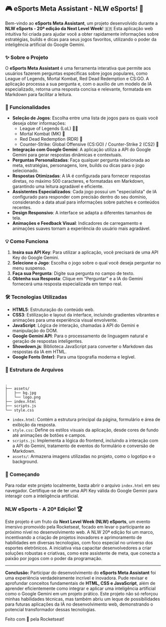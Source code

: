 ## 🎮 eSports Meta Assistant - NLW eSports! 🚀

Bem-vindo ao **eSports Meta Assistant**, um projeto desenvolvido durante a **NLW eSports - 20ª edição da Next Level Week**! 🇧🇷 Esta aplicação web intuitiva foi criada para ajudar você a obter rapidamente informações sobre estratégias, builds e dicas para seus jogos favoritos, utilizando o poder da inteligência artificial do Google Gemini.

### ✨ Sobre o Projeto

O **eSports Meta Assistant** é uma ferramenta interativa que permite aos usuários fazerem perguntas específicas sobre jogos populares, como League of Legends, Mortal Kombat, Red Dead Redemption e CS:GO. A aplicação processa a sua pergunta e, com o auxílio de um modelo de IA especializado, retorna uma resposta concisa e relevante, formatada em Markdown para facilitar a leitura.

### 🌟 Funcionalidades

* **Seleção de Jogos**: Escolha entre uma lista de jogos para os quais você deseja obter informações:
    * League of Legends (LoL) 🧙‍♂️
    * Mortal Kombat (MK) 🐉
    * Red Dead Redemption (RDR) 🤠
    * Counter-Strike: Global Offensive (CS:GO) / Counter-Strike 2 (CS2) 🔫
* **Integração com Google Gemini**: A aplicação utiliza a API do Google Gemini para gerar respostas dinâmicas e contextuais.
* **Perguntas Personalizadas**: Faça qualquer pergunta relacionada ao meta, estratégias, personagens, lore, builds ou dicas para o jogo selecionado.
* **Respostas Otimizadas**: A IA é configurada para fornecer respostas diretas, no máximo 500 caracteres, e formatadas em Markdown, garantindo uma leitura agradável e eficiente.
* **Assistentes Especializados**: Cada jogo possui um "especialista" de IA configurado para responder com precisão dentro do seu domínio, considerando a data atual para informações sobre patches e conteúdos recentes.
* **Design Responsivo**: A interface se adapta a diferentes tamanhos de tela.
* **Animações e Feedback Visual**: Indicadores de carregamento e animações suaves tornam a experiência do usuário mais agradável.

### 💡 Como Funciona

1.  **Insira sua API Key**: Para utilizar a aplicação, você precisará de uma API Key do Google Gemini.
2.  **Selecione o Jogo**: Escolha o jogo sobre o qual você deseja perguntar no menu suspenso.
3.  **Faça sua Pergunta**: Digite sua pergunta no campo de texto.
4.  **Obtenha sua Resposta**: Clique em "Perguntar" e a IA do Gemini fornecerá uma resposta especializada em tempo real.

### 🛠️ Tecnologias Utilizadas

* **HTML5**: Estruturação do conteúdo web.
* **CSS3**: Estilização e layout da interface, incluindo gradientes vibrantes e animações para uma experiência visual envolvente.
* **JavaScript**: Lógica de interação, chamadas à API do Gemini e manipulação do DOM.
* **Google Gemini API**: Para o processamento de linguagem natural e geração de respostas inteligentes.
* **Showdown.js**: Biblioteca JavaScript para converter o Markdown das respostas da IA em HTML.
* **Google Fonts (Inter)**: Para uma tipografia moderna e legível.

### 📂 Estrutura de Arquivos

```

.
├── assets/
│   ├── bg.jpg
│   └── logo.png
├── index.html
├── scripts.js
└── style.css

```

* `index.html`: Contém a estrutura principal da página, formulário e área de exibição da resposta.
* `style.css`: Define os estilos visuais da aplicação, desde cores de fundo até animações de botões e campos.
* `scripts.js`: Implementa a lógica do frontend, incluindo a interação com a API do Gemini, tratamento de eventos do formulário e conversão de Markdown.
* `assets/`: Armazena imagens utilizadas no projeto, como o logotipo e o background.

### 🚀 Começando

Para rodar este projeto localmente, basta abrir o arquivo `index.html` em seu navegador. Certifique-se de ter uma API Key válida do Google Gemini para interagir com a inteligência artificial.

### NLW eSports - A 20ª Edição! 🏆

Este projeto é um fruto da **Next Level Week (NLW) eSports**, um evento imersivo promovido pela Rocketseat, focado em levar o participante ao próximo nível no desenvolvimento web. A NLW 20ª edição foi um marco, incentivando a criação de projetos inovadores e aprimoramento de habilidades em diversas tecnologias, com foco especial no universo dos esportes eletrônicos. A iniciativa visa capacitar desenvolvedores a criar soluções robustas e criativas, como este assistente de meta, que conecta a paixão por jogos com o poder da programação.

---

**Conclusão:** Participar do desenvolvimento do **eSports Meta Assistant** foi uma experiência verdadeiramente incrível e inovadora. Pude revisar e aprofundar conceitos fundamentais de **HTML, CSS e JavaScript**, além de aprender eficientemente como integrar e aplicar uma inteligência artificial como o Google Gemini em um projeto prático. Este projeto não só reforçou minhas habilidades técnicas, mas também abriu um leque de possibilidades para futuras aplicações da IA no desenvolvimento web, demonstrando o potencial transformador dessas tecnologias.

Feito com 💜 pela Rocketseat!
